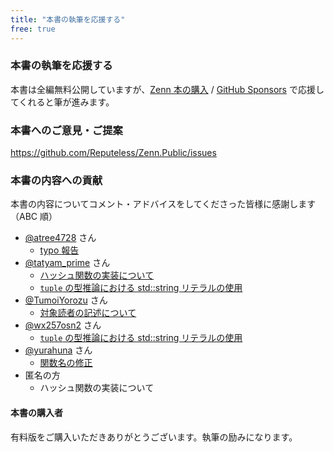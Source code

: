 ```yaml
---
title: "本書の執筆を応援する"
free: true
---
```


### 本書の執筆を応援する

本書は全編無料公開していますが、[Zenn 本の購入](https://zenn.dev/reputeless/books/standard-cpp-for-competitive-programming) / [GitHub Sponsors](https://github.com/sponsors/Reputeless) で応援してくれると筆が進みます。


### 本書へのご意見・ご提案

https://github.com/Reputeless/Zenn.Public/issues


### 本書の内容への貢献
本書の内容についてコメント・アドバイスをしてくださった皆様に感謝します（ABC 順）

- [@atree4728](https://twitter.com/atree4728) さん
  - [typo 報告](https://twitter.com/atree4728/status/1389898648880697345)
- [@tatyam_prime](https://twitter.com/tatyam_prime) さん
  - [ハッシュ関数の実装について](https://twitter.com/tatyam_prime/status/1387440282484953095)
  - [`tuple` の型推論における std::string リテラルの使用](https://twitter.com/tatyam_prime/status/1494754791615991808)
- [@TumoiYorozu](https://twitter.com/TumoiYorozu) さん
  - [対象読者の記述について](https://twitter.com/TumoiYorozu/status/1386544434255253514)
- [@wx257osn2](https://twitter.com/wx257osn2) さん
  - [`tuple` の型推論における std::string リテラルの使用](https://twitter.com/wx257osn2/status/1494638817587851271)
- [@yurahuna](https://github.com/yurahuna) さん
  - [関数名の修正](https://github.com/Reputeless/Zenn.Public/pull/17)
- 匿名の方
  - ハッシュ関数の実装について

#### 本書の購入者
有料版をご購入いただきありがとうございます。執筆の励みになります。  
